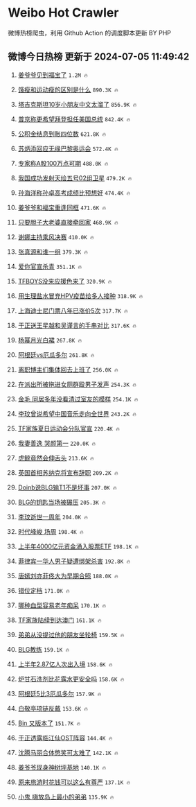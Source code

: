 # Weibo Hot Crawler 



微博热榜爬虫，利用 Github Action 的调度脚本更新 BY PHP 


## 微博今日热榜 更新于 2024-07-05 11:49:42 
1. [姜爷爷见到福宝了](https://s.weibo.com/weibo?q=%E5%A7%9C%E7%88%B7%E7%88%B7%E8%A7%81%E5%88%B0%E7%A6%8F%E5%AE%9D%E4%BA%86&t=31&band_rank=1&Refer=top) `1.2M 🔥` 

1. [饿瘦和运动瘦的区别是什么](https://s.weibo.com/weibo?q=%23%E9%A5%BF%E7%98%A6%E5%92%8C%E8%BF%90%E5%8A%A8%E7%98%A6%E7%9A%84%E5%8C%BA%E5%88%AB%E6%98%AF%E4%BB%80%E4%B9%88%23&t=31&band_rank=2&Refer=top) `890.3K 🔥` 

1. [塔吉克斯坦10岁小朋友中文太溜了](https://s.weibo.com/weibo?q=%23%E5%A1%94%E5%90%89%E5%85%8B%E6%96%AF%E5%9D%A610%E5%B2%81%E5%B0%8F%E6%9C%8B%E5%8F%8B%E4%B8%AD%E6%96%87%E5%A4%AA%E6%BA%9C%E4%BA%86%23&t=31&band_rank=3&Refer=top) `856.9K 🔥` 

1. [普京称更希望拜登担任美国总统](https://s.weibo.com/weibo?q=%23%E6%99%AE%E4%BA%AC%E7%A7%B0%E6%9B%B4%E5%B8%8C%E6%9C%9B%E6%8B%9C%E7%99%BB%E6%8B%85%E4%BB%BB%E7%BE%8E%E5%9B%BD%E6%80%BB%E7%BB%9F%23&t=31&band_rank=4&Refer=top) `842.4K 🔥` 

1. [公积金结息到账四位数](https://s.weibo.com/weibo?q=%23%E5%85%AC%E7%A7%AF%E9%87%91%E7%BB%93%E6%81%AF%E5%88%B0%E8%B4%A6%E5%9B%9B%E4%BD%8D%E6%95%B0%23&t=31&band_rank=5&Refer=top) `621.8K 🔥` 

1. [苏炳添回应无缘巴黎奥运会](https://s.weibo.com/weibo?q=%23%E8%8B%8F%E7%82%B3%E6%B7%BB%E5%9B%9E%E5%BA%94%E6%97%A0%E7%BC%98%E5%B7%B4%E9%BB%8E%E5%A5%A5%E8%BF%90%E4%BC%9A%23&t=31&band_rank=6&Refer=top) `572.4K 🔥` 

1. [专家称A股100万点可期](https://s.weibo.com/weibo?q=%23%E4%B8%93%E5%AE%B6%E7%A7%B0A%E8%82%A1100%E4%B8%87%E7%82%B9%E5%8F%AF%E6%9C%9F%23&t=31&band_rank=7&Refer=top) `488.0K 🔥` 

1. [我国成功发射天绘五号02组卫星](https://s.weibo.com/weibo?q=%23%E6%88%91%E5%9B%BD%E6%88%90%E5%8A%9F%E5%8F%91%E5%B0%84%E5%A4%A9%E7%BB%98%E4%BA%94%E5%8F%B702%E7%BB%84%E5%8D%AB%E6%98%9F%23&t=31&band_rank=8&Refer=top) `479.2K 🔥` 

1. [孙海洋称孙卓高考成绩比预想好](https://s.weibo.com/weibo?q=%23%E5%AD%99%E6%B5%B7%E6%B4%8B%E7%A7%B0%E5%AD%99%E5%8D%93%E9%AB%98%E8%80%83%E6%88%90%E7%BB%A9%E6%AF%94%E9%A2%84%E6%83%B3%E5%A5%BD%23&t=31&band_rank=9&Refer=top) `474.4K 🔥` 

1. [姜爷爷和福宝重逢同框](https://s.weibo.com/weibo?q=%23%E5%A7%9C%E7%88%B7%E7%88%B7%E5%92%8C%E7%A6%8F%E5%AE%9D%E9%87%8D%E9%80%A2%E5%90%8C%E6%A1%86%23&t=31&band_rank=10&Refer=top) `471.6K 🔥` 

1. [只要胆子大老婆直接牵回家](https://s.weibo.com/weibo?q=%23%E5%8F%AA%E8%A6%81%E8%83%86%E5%AD%90%E5%A4%A7%E8%80%81%E5%A9%86%E7%9B%B4%E6%8E%A5%E7%89%B5%E5%9B%9E%E5%AE%B6%23&t=31&band_rank=11&Refer=top) `468.9K 🔥` 

1. [谢娜主持乘风决赛](https://s.weibo.com/weibo?q=%23%E8%B0%A2%E5%A8%9C%E4%B8%BB%E6%8C%81%E4%B9%98%E9%A3%8E%E5%86%B3%E8%B5%9B%23&t=31&band_rank=12&Refer=top) `410.0K 🔥` 

1. [张真源和谁一组](https://s.weibo.com/weibo?q=%E5%BC%A0%E7%9C%9F%E6%BA%90%E5%92%8C%E8%B0%81%E4%B8%80%E7%BB%84&t=31&band_rank=13&Refer=top) `379.3K 🔥` 

1. [爱你官宣杀青](https://s.weibo.com/weibo?q=%23%E7%88%B1%E4%BD%A0%E5%AE%98%E5%AE%A3%E6%9D%80%E9%9D%92%23&t=31&band_rank=14&Refer=top) `351.1K 🔥` 

1. [TFBOYS没来应援色来了](https://s.weibo.com/weibo?q=%23TFBOYS%E6%B2%A1%E6%9D%A5%E5%BA%94%E6%8F%B4%E8%89%B2%E6%9D%A5%E4%BA%86%23&t=31&band_rank=15&Refer=top) `320.9K 🔥` 

1. [用生理盐水冒充HPV疫苗给多人接种](https://s.weibo.com/weibo?q=%23%E7%94%A8%E7%94%9F%E7%90%86%E7%9B%90%E6%B0%B4%E5%86%92%E5%85%85HPV%E7%96%AB%E8%8B%97%E7%BB%99%E5%A4%9A%E4%BA%BA%E6%8E%A5%E7%A7%8D%23&t=31&band_rank=16&Refer=top) `318.9K 🔥` 

1. [上海迪士尼门票八年已涨价5次](https://s.weibo.com/weibo?q=%23%E4%B8%8A%E6%B5%B7%E8%BF%AA%E5%A3%AB%E5%B0%BC%E9%97%A8%E7%A5%A8%E5%85%AB%E5%B9%B4%E5%B7%B2%E6%B6%A8%E4%BB%B75%E6%AC%A1%23&t=31&band_rank=17&Refer=top) `317.7K 🔥` 

1. [于正送王星越和吴谨言的手串对比](https://s.weibo.com/weibo?q=%23%E4%BA%8E%E6%AD%A3%E9%80%81%E7%8E%8B%E6%98%9F%E8%B6%8A%E5%92%8C%E5%90%B4%E8%B0%A8%E8%A8%80%E7%9A%84%E6%89%8B%E4%B8%B2%E5%AF%B9%E6%AF%94%23&t=31&band_rank=18&Refer=top) `317.6K 🔥` 

1. [杨幂月光白裙](https://s.weibo.com/weibo?q=%23%E6%9D%A8%E5%B9%82%E6%9C%88%E5%85%89%E7%99%BD%E8%A3%99%23&t=31&band_rank=19&Refer=top) `267.8K 🔥` 

1. [阿根廷vs厄瓜多尔](https://s.weibo.com/weibo?q=%E9%98%BF%E6%A0%B9%E5%BB%B7vs%E5%8E%84%E7%93%9C%E5%A4%9A%E5%B0%94&t=31&band_rank=20&Refer=top) `261.8K 🔥` 

1. [离职博主们集体回去上班了](https://s.weibo.com/weibo?q=%23%E7%A6%BB%E8%81%8C%E5%8D%9A%E4%B8%BB%E4%BB%AC%E9%9B%86%E4%BD%93%E5%9B%9E%E5%8E%BB%E4%B8%8A%E7%8F%AD%E4%BA%86%23&t=31&band_rank=21&Refer=top) `256.0K 🔥` 

1. [在派出所被拖进女厕群殴男子发声](https://s.weibo.com/weibo?q=%23%E5%9C%A8%E6%B4%BE%E5%87%BA%E6%89%80%E8%A2%AB%E6%8B%96%E8%BF%9B%E5%A5%B3%E5%8E%95%E7%BE%A4%E6%AE%B4%E7%94%B7%E5%AD%90%E5%8F%91%E5%A3%B0%23&t=31&band_rank=22&Refer=top) `254.3K 🔥` 

1. [金毛 同居多年没看清过室友的模样](https://s.weibo.com/weibo?q=%E9%87%91%E6%AF%9B%20%E5%90%8C%E5%B1%85%E5%A4%9A%E5%B9%B4%E6%B2%A1%E7%9C%8B%E6%B8%85%E8%BF%87%E5%AE%A4%E5%8F%8B%E7%9A%84%E6%A8%A1%E6%A0%B7&t=31&band_rank=23&Refer=top) `254.1K 🔥` 

1. [李玟曾说希望中国音乐走向全世界](https://s.weibo.com/weibo?q=%23%E6%9D%8E%E7%8E%9F%E6%9B%BE%E8%AF%B4%E5%B8%8C%E6%9C%9B%E4%B8%AD%E5%9B%BD%E9%9F%B3%E4%B9%90%E8%B5%B0%E5%90%91%E5%85%A8%E4%B8%96%E7%95%8C%23&t=31&band_rank=24&Refer=top) `243.2K 🔥` 

1. [TF家族夏日运动会分队官宣](https://s.weibo.com/weibo?q=%23TF%E5%AE%B6%E6%97%8F%E5%A4%8F%E6%97%A5%E8%BF%90%E5%8A%A8%E4%BC%9A%E5%88%86%E9%98%9F%E5%AE%98%E5%AE%A3%23&t=31&band_rank=25&Refer=top) `220.4K 🔥` 

1. [我妻善逸 哭颜第一](https://s.weibo.com/weibo?q=%E6%88%91%E5%A6%BB%E5%96%84%E9%80%B8%20%E5%93%AD%E9%A2%9C%E7%AC%AC%E4%B8%80&t=31&band_rank=26&Refer=top) `220.0K 🔥` 

1. [虎鲸竟然会伸舌头](https://s.weibo.com/weibo?q=%E8%99%8E%E9%B2%B8%E7%AB%9F%E7%84%B6%E4%BC%9A%E4%BC%B8%E8%88%8C%E5%A4%B4&t=31&band_rank=27&Refer=top) `213.6K 🔥` 

1. [英国首相苏纳克将宣布辞职](https://s.weibo.com/weibo?q=%23%E8%8B%B1%E5%9B%BD%E9%A6%96%E7%9B%B8%E8%8B%8F%E7%BA%B3%E5%85%8B%E5%B0%86%E5%AE%A3%E5%B8%83%E8%BE%9E%E8%81%8C%23&t=31&band_rank=28&Refer=top) `209.2K 🔥` 

1. [Doinb说BLG输T1不是坏事](https://s.weibo.com/weibo?q=%23Doinb%E8%AF%B4BLG%E8%BE%93T1%E4%B8%8D%E6%98%AF%E5%9D%8F%E4%BA%8B%23&t=31&band_rank=29&Refer=top) `207.0K 🔥` 

1. [BLG的钥匙当场被碾压](https://s.weibo.com/weibo?q=%23BLG%E7%9A%84%E9%92%A5%E5%8C%99%E5%BD%93%E5%9C%BA%E8%A2%AB%E7%A2%BE%E5%8E%8B%23&t=31&band_rank=30&Refer=top) `205.3K 🔥` 

1. [李玟逝世一周年](https://s.weibo.com/weibo?q=%E6%9D%8E%E7%8E%9F%E9%80%9D%E4%B8%96%E4%B8%80%E5%91%A8%E5%B9%B4&t=31&band_rank=31&Refer=top) `204.0K 🔥` 

1. [时代峰峻 场周](https://s.weibo.com/weibo?q=%E6%97%B6%E4%BB%A3%E5%B3%B0%E5%B3%BB%20%E5%9C%BA%E5%91%A8&t=31&band_rank=32&Refer=top) `198.4K 🔥` 

1. [上半年4000亿元资金涌入股票ETF](https://s.weibo.com/weibo?q=%23%E4%B8%8A%E5%8D%8A%E5%B9%B44000%E4%BA%BF%E5%85%83%E8%B5%84%E9%87%91%E6%B6%8C%E5%85%A5%E8%82%A1%E7%A5%A8ETF%23&t=31&band_rank=33&Refer=top) `198.1K 🔥` 

1. [菲律宾一华人男子疑遭绑架杀害](https://s.weibo.com/weibo?q=%23%E8%8F%B2%E5%BE%8B%E5%AE%BE%E4%B8%80%E5%8D%8E%E4%BA%BA%E7%94%B7%E5%AD%90%E7%96%91%E9%81%AD%E7%BB%91%E6%9E%B6%E6%9D%80%E5%AE%B3%23&t=31&band_rank=34&Refer=top) `192.8K 🔥` 

1. [唐嫣刘亦菲佟大为早期合照](https://s.weibo.com/weibo?q=%23%E5%94%90%E5%AB%A3%E5%88%98%E4%BA%A6%E8%8F%B2%E4%BD%9F%E5%A4%A7%E4%B8%BA%E6%97%A9%E6%9C%9F%E5%90%88%E7%85%A7%23&t=31&band_rank=35&Refer=top) `188.0K 🔥` 

1. [错位定档](https://s.weibo.com/weibo?q=%23%E9%94%99%E4%BD%8D%E5%AE%9A%E6%A1%A3%23&t=31&band_rank=36&Refer=top) `171.0K 🔥` 

1. [哪种血型容易老年痴呆](https://s.weibo.com/weibo?q=%23%E5%93%AA%E7%A7%8D%E8%A1%80%E5%9E%8B%E5%AE%B9%E6%98%93%E8%80%81%E5%B9%B4%E7%97%B4%E5%91%86%23&t=31&band_rank=37&Refer=top) `170.1K 🔥` 

1. [TF家族陆续到达澳门](https://s.weibo.com/weibo?q=%23TF%E5%AE%B6%E6%97%8F%E9%99%86%E7%BB%AD%E5%88%B0%E8%BE%BE%E6%BE%B3%E9%97%A8%23&t=31&band_rank=38&Refer=top) `161.1K 🔥` 

1. [弟弟从没提过他的朋友坐轮椅](https://s.weibo.com/weibo?q=%E5%BC%9F%E5%BC%9F%E4%BB%8E%E6%B2%A1%E6%8F%90%E8%BF%87%E4%BB%96%E7%9A%84%E6%9C%8B%E5%8F%8B%E5%9D%90%E8%BD%AE%E6%A4%85&t=31&band_rank=39&Refer=top) `159.5K 🔥` 

1. [BLG教练](https://s.weibo.com/weibo?q=BLG%E6%95%99%E7%BB%83&t=31&band_rank=40&Refer=top) `159.1K 🔥` 

1. [上半年2.87亿人次出入境](https://s.weibo.com/weibo?q=%23%E4%B8%8A%E5%8D%8A%E5%B9%B42.87%E4%BA%BF%E4%BA%BA%E6%AC%A1%E5%87%BA%E5%85%A5%E5%A2%83%23&t=31&band_rank=41&Refer=top) `158.6K 🔥` 

1. [炉甘石洗剂比花露水更安全吗](https://s.weibo.com/weibo?q=%23%E7%82%89%E7%94%98%E7%9F%B3%E6%B4%97%E5%89%82%E6%AF%94%E8%8A%B1%E9%9C%B2%E6%B0%B4%E6%9B%B4%E5%AE%89%E5%85%A8%E5%90%97%23&t=31&band_rank=42&Refer=top) `158.6K 🔥` 

1. [阿根廷5比3厄瓜多尔](https://s.weibo.com/weibo?q=%23%E9%98%BF%E6%A0%B9%E5%BB%B75%E6%AF%943%E5%8E%84%E7%93%9C%E5%A4%9A%E5%B0%94%23&t=31&band_rank=43&Refer=top) `157.9K 🔥` 

1. [白敬亭项链反戴](https://s.weibo.com/weibo?q=%23%E7%99%BD%E6%95%AC%E4%BA%AD%E9%A1%B9%E9%93%BE%E5%8F%8D%E6%88%B4%23&t=31&band_rank=44&Refer=top) `153.6K 🔥` 

1. [Bin 又版本了](https://s.weibo.com/weibo?q=Bin%20%E5%8F%88%E7%89%88%E6%9C%AC%E4%BA%86&t=31&band_rank=45&Refer=top) `151.7K 🔥` 

1. [于正透露临江仙OST阵容](https://s.weibo.com/weibo?q=%23%E4%BA%8E%E6%AD%A3%E9%80%8F%E9%9C%B2%E4%B8%B4%E6%B1%9F%E4%BB%99OST%E9%98%B5%E5%AE%B9%23&t=31&band_rank=46&Refer=top) `144.4K 🔥` 

1. [沈腾马丽合体憋笑可太难了](https://s.weibo.com/weibo?q=%23%E6%B2%88%E8%85%BE%E9%A9%AC%E4%B8%BD%E5%90%88%E4%BD%93%E6%86%8B%E7%AC%91%E5%8F%AF%E5%A4%AA%E9%9A%BE%E4%BA%86%23&t=31&band_rank=47&Refer=top) `142.1K 🔥` 

1. [姜爷爷现身神树坪基地](https://s.weibo.com/weibo?q=%23%E5%A7%9C%E7%88%B7%E7%88%B7%E7%8E%B0%E8%BA%AB%E7%A5%9E%E6%A0%91%E5%9D%AA%E5%9F%BA%E5%9C%B0%23&t=31&band_rank=48&Refer=top) `140.1K 🔥` 

1. [原来旅游时花钱可以这么有尊严](https://s.weibo.com/weibo?q=%23%E5%8E%9F%E6%9D%A5%E6%97%85%E6%B8%B8%E6%97%B6%E8%8A%B1%E9%92%B1%E5%8F%AF%E4%BB%A5%E8%BF%99%E4%B9%88%E6%9C%89%E5%B0%8A%E4%B8%A5%23&t=31&band_rank=49&Refer=top) `137.1K 🔥` 

1. [小鬼 嗨放岛上最小的弟弟](https://s.weibo.com/weibo?q=%E5%B0%8F%E9%AC%BC%20%E5%97%A8%E6%94%BE%E5%B2%9B%E4%B8%8A%E6%9C%80%E5%B0%8F%E7%9A%84%E5%BC%9F%E5%BC%9F&t=31&band_rank=50&Refer=top) `135.9K 🔥` 

